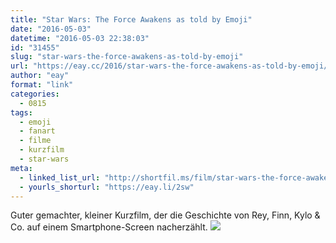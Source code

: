 ```yaml
---
title: "Star Wars: The Force Awakens as told by Emoji"
date: "2016-05-03"
datetime: "2016-05-03 22:38:03"
id: "31455"
slug: "star-wars-the-force-awakens-as-told-by-emoji"
url: "https://eay.cc/2016/star-wars-the-force-awakens-as-told-by-emoji/"
author: "eay"
format: "link"
categories:
  - 0815
tags:
  - emoji
  - fanart
  - filme
  - kurzfilm
  - star-wars
meta:
  - linked_list_url: "http://shortfil.ms/film/star-wars-the-force-awakens-as-told-by-emoji-2016"
  - yourls_shorturl: "https://eay.li/2sw"
---
```


Guter gemachter, kleiner Kurzfilm, der die Geschichte von Rey, Finn, Kylo & Co. auf einem Smartphone-Screen nacherzählt. ![](https://eay.cc/uploads/2016/bb8-emoji.png)
